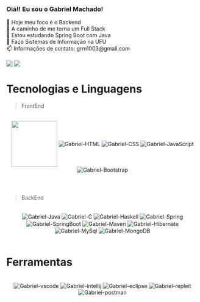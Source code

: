 ### Oiá!! Eu sou o Gabriel Machado!
<div "display: row">
 🔭 Hoje meu foco é o Backend <br>
 🔭 A caminho de me torna um Full Stack<br>
 🌱 Estou estudando Spring Boot com Java<br>
 🌱 Faço Sistemas de Informação na UFU<br>
 📫 Informações de contato: grm1003@gmail.com <br>
 
 </div><br>
 <div >
  <a href="https://github.com/grm1003">
</div>

<div>
  <a href="https://www.instagram.com/gabrielrmachado_/" target="_blank"><img src="https://img.shields.io/badge/-Instagram-%23E4405F?style=for-the-badge&logo=instagram&logoColor=white" target="_blank"></a>
 <a href="https://www.linkedin.com/in/gabriel-rezende-machado-920b18183/" target="_blank"><img src="https://img.shields.io/badge/-LinkedIn-%230077B5?style=for-the-badge&logo=linkedin&logoColor=white" target="_blank"></a> 
  </div>
 
 # Tecnologias e Linguagens

> FrontEnd
<br>
<div align="center" style="display: inline_block;">
 
   <img  align="center" width="120" height="auto" src="https://cdn.jsdelivr.net/gh/devicons/devicon/icons/angularjs/angularjs-plain-wordmark.svg" />

  <img align="center" alt="Gabriel-HTML" src="https://img.shields.io/badge/HTML5-E34F26?style=for-the-badge&logo=html5&logoColor=white">
  <img align="center" alt="Gabriel-CSS" src="https://img.shields.io/badge/CSS3-1572B6?style=for-the-badge&logo=css3&logoColor=white">
  <img align="center" alt="Gabriel-JavaScript" src="https://img.shields.io/badge/JavaScript-323330?style=for-the-badge&logo=javascript&logoColor=F7DF1E">
  <img align="center" alt="Gabriel-Bootstrap" src="https://img.shields.io/badge/Bootstrap-563D7C?style=for-the-badge&logo=bootstrap&logoColor=white">  
</div>
<br>

#

> BackEnd 
<br>
<div align="center" style="display: inline_block;">
  <img align="center" alt="Gabriel-Java" src="https://img.shields.io/badge/Java-ED8B00?style=for-the-badge&logo=java&logoColor=white">
 <img align="center" alt="Gabriel-C" src="https://img.shields.io/badge/c-%2300599C.svg?style=for-the-badge&logo=c&logoColor=white">
 <img align="center" alt="Gabriel-Haskell" src="https://img.shields.io/badge/Haskell-5e5086?style=for-the-badge&logo=haskell&logoColor=white">
  <img align="center" alt="Gabriel-Spring" src="https://img.shields.io/badge/Spring-6DB33F?style=for-the-badge&logo=spring&logoColor=white">
  <img align="center" alt="Gabriel-SpringBoot" src="https://img.shields.io/badge/Spring_Boot-F2F4F9?style=for-the-badge&logo=spring-boot">
  <img align="center" alt="Gabriel-Maven" src="https://img.shields.io/badge/Apache%20Maven-C71A36?style=for-the-badge&logo=Apache%20Maven&logoColor=white">
  <img align="center" alt="Gabriel-Hibernate" src="https://img.shields.io/badge/Hibernate-59666C?style=for-the-badge&logo=Hibernate&logoColor=white"> 
  <img align="center" alt="Gabriel-MySql" src="https://img.shields.io/badge/MySQL-005C84?style=for-the-badge&logo=mysql&logoColor=white"> 
   <img align="center" alt="Gabriel-MongoDB" src="https://img.shields.io/badge/MongoDB-%234ea94b.svg?style=for-the-badge&logo=mongodb&logoColor=white"> 
</div>
<br>
 
  # Ferramentas
 <br>
 <div align="center" style="display: inline_block;">
  <img align="center" alt="Gabriel-vscode" src="https://img.shields.io/badge/VSCode-0078D4?style=for-the-badge&logo=visual%20studio%20code&logoColor=white">
  <img align="center" alt="Gabriel-intellij" src="https://img.shields.io/badge/IntelliJ_IDEA-000000.svg?style=for-the-badge&logo=intellij-idea&logoColor=white">
  <img align="center" alt="Gabriel-eclipse" src="https://img.shields.io/badge/Eclipse-2C2255?style=for-the-badge&logo=eclipse&logoColor=white">
  <img align="center" alt="Gabriel-repleit" src="https://img.shields.io/badge/Replit-DD1200?style=for-the-badge&logo=Replit&logoColor=white">
  <img align="center" alt="Gabriel-postman" src="https://img.shields.io/badge/Postman-FF6C37?style=for-the-badge&logo=Postman&logoColor=white">
  </div>
